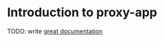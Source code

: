 # Introduction to proxy-app

TODO: write [great documentation](http://jacobian.org/writing/what-to-write/)
